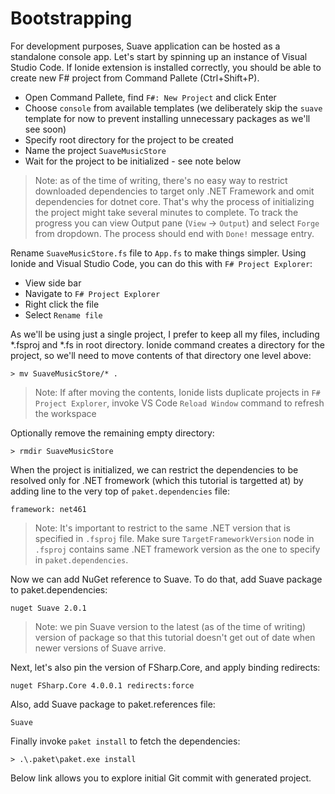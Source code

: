 # Bootstrapping

For development purposes, Suave application can be hosted as a standalone console app.
Let's start by spinning up an instance of Visual Studio Code.
If Ionide extension is installed correctly, you should be able to create new F# project from Command Pallete (Ctrl+Shift+P).

* Open Command Pallete, find `F#: New Project` and click Enter
* Choose `console` from available templates (we deliberately skip the `suave` template for now to prevent installing unnecessary packages as we'll see soon)
* Specify root directory for the project to be created
* Name the project `SuaveMusicStore`
* Wait for the project to be initialized - see note below

> Note: as of the time of writing, there's no easy way to restrict downloaded dependencies to target only .NET Framework and omit dependencies for dotnet core. That's why the process of initializing the project might take several minutes to complete. To track the progress you can view Output pane (`View` -> `Output`) and select `Forge` from dropdown. The process should end with `Done!` message entry.

Rename `SuaveMusicStore.fs` file to `App.fs` to make things simpler. 
Using Ionide and Visual Studio Code, you can do this with `F# Project Explorer`: 

* View side bar
* Navigate to `F# Project Explorer`
* Right click the file
* Select `Rename file`

As we'll be using just a single project, I prefer to keep all my files, including \*.fsproj and \*.fs in root directory.
Ionide command creates a directory for the project, so we'll need to move contents of that directory one level above:

```
> mv SuaveMusicStore/* .
```

> Note: If after moving the contents, Ionide lists duplicate projects in `F# Project Explorer`, invoke VS Code `Reload Window` command to refresh the workspace

Optionally remove the remaining empty directory:

```
> rmdir SuaveMusicStore
```

When the project is initialized, we can restrict the dependencies to be resolved only for .NET fromework (which this tutorial is targetted at) by adding line to the very top of `paket.dependencies` file:

```
framework: net461
```

> Note: It's important to restrict to the same .NET version that is specified in `.fsproj` file. Make sure `TargetFrameworkVersion` node in `.fsproj` contains same .NET framework version as the one to specify in `paket.dependencies`.

Now we can add NuGet reference to Suave. To do that, add Suave package to paket.dependencies:

```
nuget Suave 2.0.1
```

> Note: we pin Suave version to the latest (as of the time of writing) version of package so that this tutorial doesn't get out of date when newer versions of Suave arrive.

Next, let's also pin the version of FSharp.Core, and apply binding redirects:

```
nuget FSharp.Core 4.0.0.1 redirects:force
```

Also, add Suave package to paket.references file:

```
Suave
```

Finally invoke `paket install` to fetch the dependencies:

```
> .\.paket\paket.exe install
```

Below link allows you to explore initial Git commit with generated project.